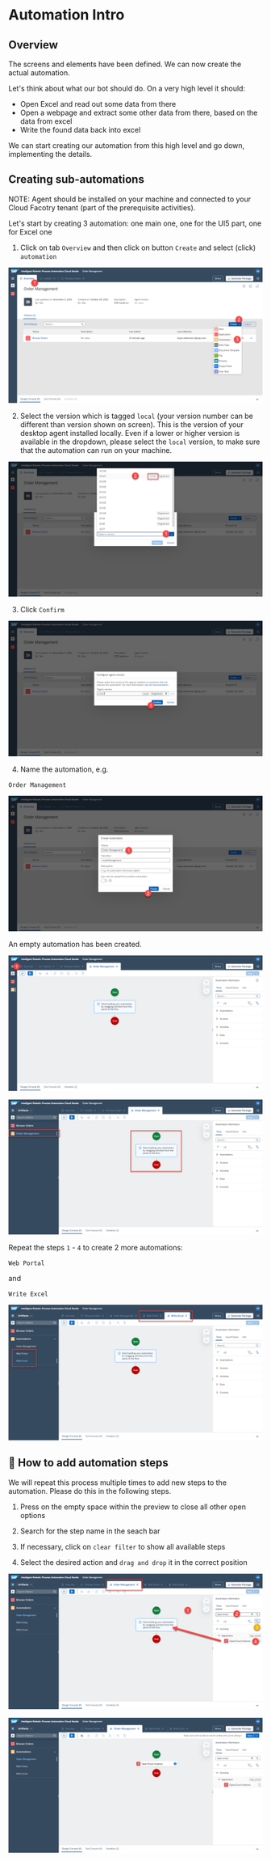 # Automation Intro

## Overview
The screens and elements have been defined. We can now create the actual automation.

Let's think about what our bot should do. On a very high level it should:
- Open Excel and read out some data from there
- Open a webpage and extract some other data from there, based on the data from excel
- Write the found data back into excel

We can start creating our automation from this high level and go down, implementing the details. 

## Creating sub-automations

NOTE: Agent should be installed on your machine and connected to your Cloud Facotry tenant (part of the prerequisite activities).

Let's start by creating 3 automation: one main one, one for the UI5 part, one for Excel one

1. Click on tab `Overview` and then click on button `Create` and select (click) `automation`

![](images/0600.png)


2. Select the version which is tagged `local` (your version number can be different than version shown on screen). This is the version of your desktop agent installed locally. Even if a lower or higher version is available in the dropdown, please select the `local` version, to make sure that the automation can run on your machine.

![](images/0601.png)

3. Click `Confirm`

![](images/0602.png)

4. Name the automation, e.g.

```
Order Management
```

![](images/0603.png)


An empty automation has been created.

![](images/0604a.png)

![](images/0604b.png)

Repeat the steps `1` - `4` to create 2 more automations:

```
Web Portal
```

and 

```
Write Excel
```

![](images/0605.png)


## 🔹 How to add automation steps 

We will repeat this process multiple times to add new steps to the automation. Please do this in the following steps.

1. Press on the empty space within the preview to close all other open options

2. Search for the step name in the seach bar

3. If necessary, click on `clear filter` to show all available steps

4. Select the desired action and `drag and drop` it in the correct position

![](images/0700_DropStep.png)


![](images/0700_Complete.png)